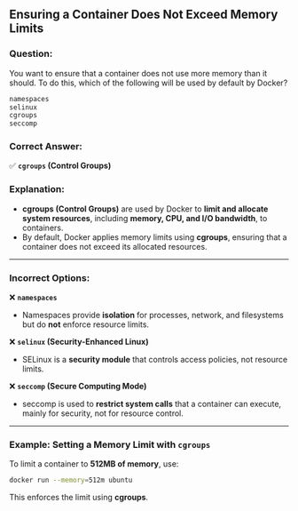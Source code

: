 ## Ensuring a Container Does Not Exceed Memory Limits

### Question:
You want to ensure that a container does not use more memory than it should. To do this, which of the following will be used by default by Docker?

```sh
namespaces
selinux
cgroups
seccomp
```

### Correct Answer:
✅ **`cgroups` (Control Groups)**  

### Explanation:
- **cgroups (Control Groups)** are used by Docker to **limit and allocate system resources**, including **memory, CPU, and I/O bandwidth**, to containers.
- By default, Docker applies memory limits using **cgroups**, ensuring that a container does not exceed its allocated resources.

---

### Incorrect Options:
❌ **`namespaces`**  
- Namespaces provide **isolation** for processes, network, and filesystems but do **not** enforce resource limits.

❌ **`selinux` (Security-Enhanced Linux)**  
- SELinux is a **security module** that controls access policies, not resource limits.

❌ **`seccomp` (Secure Computing Mode)**  
- seccomp is used to **restrict system calls** that a container can execute, mainly for security, not for resource control.

---

### Example: Setting a Memory Limit with `cgroups`
To limit a container to **512MB of memory**, use:

```sh
docker run --memory=512m ubuntu
```

This enforces the limit using **cgroups**.




